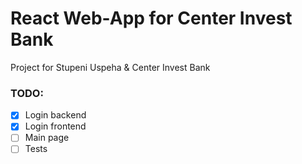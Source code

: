 # React Web-App for Center Invest Bank
Project for Stupeni Uspeha &amp; Center Invest Bank
<br/>
### TODO:
- [X] Login backend
- [X] Login frontend
- [ ] Main page
- [ ] Tests
